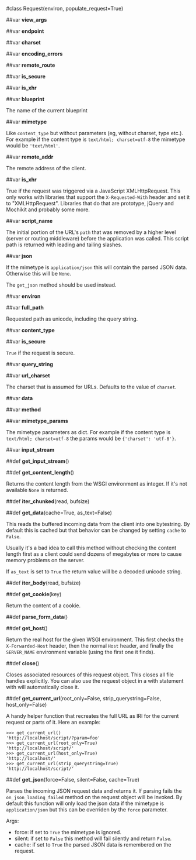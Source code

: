 #class Request(environ, populate_request=True)




##var **view_args**



##var **endpoint**



##var **charset**



##var **encoding_errors**



##var **remote_route**



##var **is_secure**



##var **is_xhr**



##var **blueprint**

The name of the current blueprint

##var **mimetype**

Like `content_type` but without parameters (eg, without
charset, type etc.).  For example if the content
type is ``text/html; charset=utf-8`` the mimetype would be
``'text/html'``.

##var **remote_addr**

The remote address of the client.

##var **is_xhr**

True if the request was triggered via a JavaScript XMLHttpRequest.
This only works with libraries that support the `X-Requested-With`
header and set it to "XMLHttpRequest".  Libraries that do that are
prototype, jQuery and Mochikit and probably some more.

##var **script_name**

The initial portion of the URL's `path` that was removed by a higher
level (server or routing middleware) before the application was
called. This script path is returned with leading and tailing
slashes. 

##var **json**

If the mimetype is `application/json` this will contain the
parsed JSON data.  Otherwise this will be `None`.

The `get_json` method should be used instead.

##var **environ**



##var **full_path**

Requested path as unicode, including the query string.

##var **content_type**



##var **is_secure**

`True` if the request is secure.

##var **query_string**



##var **url_charset**

The charset that is assumed for URLs.  Defaults to the value
of `charset`.

##var **data**



##var **method**



##var **mimetype_params**

The mimetype parameters as dict.  For example if the content
type is ``text/html; charset=utf-8`` the params would be
``{'charset': 'utf-8'}``.

##var **input_stream**



##def **get_input_stream**()



##def **get_content_length**()

Returns the content length from the WSGI environment as
integer.  If it's not available `None` is returned.

##def **iter_chunked**(read, bufsize)



##def **get_data**(cache=True, as_text=False)

This reads the buffered incoming data from the client into one
bytestring.  By default this is cached but that behavior can be
changed by setting `cache` to `False`.

Usually it's a bad idea to call this method without checking the
content length first as a client could send dozens of megabytes or more
to cause memory problems on the server.

If `as_text` is set to `True` the return value will be a decoded
unicode string.

##def **iter_body**(read, bufsize)



##def **get_cookie**(key)

Return the content of a cookie. 

##def **parse_form_data**()



##def **get_host**()

Return the real host for the given WSGI environment.  This first checks
the `X-Forwarded-Host` header, then the normal `Host` header, and finally
the `SERVER_NAME` environment variable (using the first one it finds).

##def **close**()

Closes associated resources of this request object.  This
closes all file handles explicitly.  You can also use the request
object in a with statement with will automatically close it.

##def **get_current_url**(root_only=False, strip_querystring=False, host_only=False)

A handy helper function that recreates the full URL as IRI for the
current request or parts of it.  Here an example:

    >>> get_current_url()
    'http://localhost/script/?param=foo'
    >>> get_current_url(root_only=True)
    'http://localhost/script/'
    >>> get_current_url(host_only=True)
    'http://localhost/'
    >>> get_current_url(strip_querystring=True)
    'http://localhost/script/'

##def **get_json**(force=False, silent=False, cache=True)

Parses the incoming JSON request data and returns it.  If
parsing fails the `on_json_loading_failed` method on the
request object will be invoked.  By default this function will
only load the json data if the mimetype is ``application/json``
but this can be overriden by the `force` parameter.

Args:

  * force: if set to `True` the mimetype is ignored.
  * silent: if set to `False` this method will fail silently
               and return `False`.
  * cache: if set to `True` the parsed JSON data is remembered
              on the request.